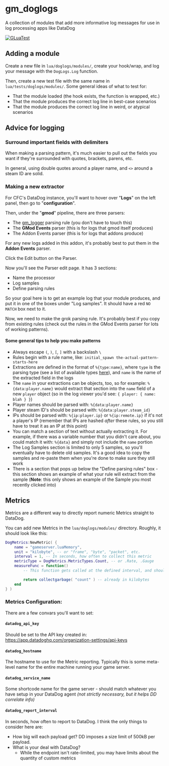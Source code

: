 # gm_doglogs

A collection of modules that add more informative log messages for use in log processing apps like DataDog

[![GLuaTest](https://github.com/CFC-Servers/gm_doglogs/actions/workflows/gluatest.yml/badge.svg)](https://github.com/CFC-Servers/GLuaTest)


## Adding a module
Create a new file in `lua/doglogs/modules/`, create your hook/wrap, and log your message with the `DogLogs.Log` function.

Then, create a new test file with the same name in `lua/tests/doglogs/modules/`. Some general ideas of what to test for:
 - That the module loaded (the hook exists, the function is wrapped, etc.)
 - That the module produces the correct log line in best-case scenarios
 - That the module produces the correct log line in weird, or atypical scenarios

## Advice for logging

### Surround important fields with delimiters
When making a parsing pattern, it's much easier to pull out the fields you want if they're surrounded with quotes, brackets, parens, etc.

In general, using double quotes around a player name, and `<>` around a steam ID are solid.


### Making a new extractor
For CFC's DataDog instance, you'll want to hover over "**Logs**" on the left panel, then go to "**configuration**".

Then, under the "**gmod**" pipeline, there are three parsers:
 - The [gm_logger](https://github.com/CFC-Servers/gm_logger) parsing rule (you don't have to touch this)
 - The **GMod Events** parser (this is for logs that gmod itself produces)
 - The Addon Events parser (this is for logs that addons produce)

For any new logs added in this addon, it's probably best to put them in the **Addon Events** parser.

Click the Edit button on the Parser.

Now you'll see the Parser edit page. It has 3 sections:
 - Name the processor
 - Log samples
 - Define parsing rules

So your goal here is to get an example log that your module produces, and put it in one of the boxes under "Log samples".
It should have a red `NO MATCH` box next to it.

Now, we need to make the grok parsing rule. It's probably best if you copy from existing rules (check out the rules in the GMod Events parser for lots of working patterns).

#### Some general tips to help you make patterns
 - Always escape `(`, `)`, `[`, `]` with a backslash `\`
 - Rules begin with a rule name, like: `initial_spawn the-actual-pattern-starts-here`
 - Extractions are defined in the format of `%{type:name}`, where `type` is the parsing type (see a list of available types [here](https://docs.datadoghq.com/logs/log_configuration/parsing/?tab=matchers#matcher-and-filter)), and `name` is the name of the extracted field in the logs
 - The `name` in your extractions can be objects, too, so for example: `%{data:player.name}` would extract that section into the `name` field of a new `player` object (so in the log viewer you'd see: `{ player: { name: blah } }`)
 - Player names should be parsed with: `%{data:player.name}`
 - Player steam ID's should be parsed with: `%{data:player.steam_id}`
 - IPs should be parsed with: `%{ip:player.ip}` or `%{ip:remote.ip}` if it's not a player's IP (remember that IPs are hashed _after_ these rules, so you still have to treat it as an IP at this point)
 - You can match a section of text without actually extracting it. For example, if there was a variable number that you didn't care about, you could match it with: `%{data}` and simply not include the `name` portion
 - The Log Samples section is limited to only 5 samples, so you'll eventually have to delete old samples. It's a good idea to copy the samples and re-paste them when you're done to make sure they still work
 - There is a section that pops up below the "Define parsing rules" box - this section shows an example of what your rule will extract from the sample (**Note**: this only shows an example of the Sample you most recently clicked into)

## Metrics
Metrics are a different way to directly report numeric Metrics straight to DataDog.

You can add new Metrics in the `lua/doglogs/modules/` directory. Roughly, it should look like this:
```lua
DogMetrics:NewMetric( {
    name = "gameserver.luaMemory",
    unit = "kilobyte", -- or "frame", "byte", "packet", etc.
    interval = 1, -- In seconds, how often to collect this metric
    metricType = DogMetrics.MetricTypes.Count, -- or .Rate, .Gauge
    measureFunc = function()
        -- This function gets called at the defined interval, and should return a number

        return collectgarbage( "count" ) -- already in kilobytes
    end
} )
```

### Metrics Configuration:
There are a few convars you'll want to set:

#### `datadog_api_key`
Should be set to the API key created in: https://app.datadoghq.com/organization-settings/api-keys

#### `datadog_hostname`
The hostname to use for the Metric reporting. Typically this is some meta-level name for the entire machine running your game server.

#### `datadog_service_name`
Some shortcode name for the game server - should match whatever you have setup in your DataDog agent _(not strictly necessary, but it helps DD correlate info)_

#### `datadog_report_interval`
In seconds, how often to report to DataDog. I think the only things to consider here are:
- How big will each payload get? DD imposes a size limit of 500kB per payload.
- What is your deal with DataDog?
  - While the endpoint isn't rate-limited, you may have limits about the quantity of custom metrics
